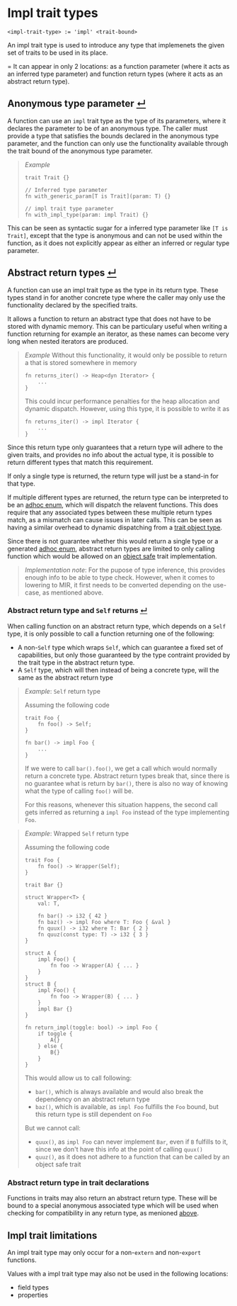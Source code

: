 # Impl trait types
```
<impl-trait-type> := 'impl' <trait-bound>
```

An impl trait type is used to introduce any type that implemenets the given set of traits to be used in its place.

= It can appear in only 2 locations: as a function parameter (where it acts as an inferred type parameter) and function return types (where it acts as an abstract return type).

## Anonymous type parameter [↵](#impl-trait-types)

A function can use an `impl` trait type as the type of its parameters, where it declares the parameter to be of an anonymous type.
The caller must provide a type that satisfies the bounds declared in the anonymous type parameter, and the function can only use the functionality available through the trait bound of the anonymous type parameter.

> _Example_
> ```
> trait Trait {}
> 
> // Inferred type parameter
> fn with_generic_param[T is Trait](param: T) {}
> 
> // impl trait type parameter
> fn with_impl_type(param: impl Trait) {}
> ```

This can be seen as syntactic sugar for a inferred type parameter like `[T is Trait]`, except that the type is anonymous and can not be used within the function, as it does not explicitly appear as either an inferred or regular type parameter.

## Abstract return types [↵](#impl-trait-types)

A function can use an impl trait type as the type in its return type.
These types stand in for another concrete type where the caller may only use the functionality declared by the specified traits.

It allows a function to return an abstract type that does not have to be stored with dynamic memory.
This can be particulary useful when writing a function returning for example an iterator, as these names can become very long when nested iterators are produced.

> _Example_
> Without this functionality, it would only be possible to return a that is stored somewhere in memory
> ```
> fn returns_iter() -> Heap<dyn Iterator> {
>     ...
> }
> ```
> This could incur performance penalties for the heap allocation and dynamic dispatch.
> However, using this type, it is possible to write it as
> ```
> fn returns_iter() -> impl Iterator {
>     ...
> }
> ```

Since this return type only guarantees that a return type will adhere to the given traits, and provides no info about the actual type,
it is possible to return different types that match this requirement.

If only a single type is returned, the return type will just be a stand-in for that type.

If multiple different types are returned, the return type can be interpreted to be an [adhoc enum], which will dispatch the relavent functions.
This does require that any associated types between these multiple return types match, as a mismatch can cause issues in later calls.
This can be seen as having a similar overhead to dynamic dispatching from a [trait object type].

Since there is not guarantee whether this would return a single type or a generated [adhoc enum], abstract return types are limited to only calling function which would be allowed on an [object safe] trait implementation.

> _Implementation note_: For the pupose of type inference, this provides enough info to be able to type check.
> However, when it comes to lowering to MIR, it first needs to be converted depending on the use-case, as mentioned above.

### Abstract return type and `Self` returns [↵](#abstract-return-types-)

When calling function on an abstract return type, which depends on a `Self` type, it is only possible to call a function returning one of the following:
- A non-`Self` type which wraps `Self`, which can guarantee a fixed set of capabilities, but only those guaranteed by the type contraint provided by the trait type in the abstract return type.
- A `Self` type, which will then instead of being a concrete type, will the same as the abstract return type

> _Example_: `Self` return type
> 
> Assuming the following code
> ```
> trait Foo {
>     fn foo() -> Self;
> }
> 
> fn bar() -> impl Foo {
>     ...
> }
> ```
> If we were to call `bar().foo()`, we get a call which would normally return a concrete type.
> Abstract return types break that, since there is no guarantee what is return by `bar()`, there is also no way of knowing what the type of calling `foo()` will be.
> 
> For this reasons, whenever this situation happens, the second call gets inferred as returning a `impl Foo` instead of the type implementing `Foo`.

> _Example_: Wrapped `Self` return type
> 
> Assuming the following code
> ```
> trait Foo {
>     fn foo() -> Wrapper(Self);
> }
> 
> trait Bar {}
> 
> struct Wrapper<T> {
>     val: T,
> 
>     fn bar() -> i32 { 42 }
>     fn baz() -> impl Foo where T: Foo { &val }
>     fn quux() -> i32 where T: Bar { 2 }
>     fn quuz(const type: T) -> i32 { 3 }
> }
> 
> struct A {
>     impl Foo() {
>         fn foo -> Wrapper(A) { ... }
>     }
> }
> struct B {
>     impl Foo() {
>         fn foo -> Wrapper(B) { ... }
>     }
>     impl Bar {}
> }
> 
> fn return_impl(toggle: bool) -> impl Foo {
>     if toggle {
>         A{}
>     } else {
>         B{}
>     }
> }
> ```
> This would allow us to call following:
> - `bar()`, which is always available and would also break the dependency on an abstract return type
> - `baz()`, which is available, as `impl Foo` fulfills the `Foo` bound, but this return type is still dependent on `Foo`
> 
> But we cannot call:
> - `quux()`, as `impl Foo` can never implement `Bar`, even if `B` fulfills to it, since we don't have this info at the point of calling `quux()`
> - `quuz()`, as it does not adhere to a function that can be called by an object safe trait

### Abstract return type in trait declarations

Functions in traits may also return an abstract return type.
These will be bound to a special anonymous associated type which will be used when checking for compatibility in any return type, as menioned [above](#abstract-return-types-).

## Impl trait limitations

An impl trait type may only occur for a non-`extern` and non-`export` functions.

Values with a impl trait type may also not be used in the following locations:
- field types
- properties



[trait object type]: ./trait-object-types.md
[adhoc enum]:        ../composite-types/enum-types.md#adhoc-adt-enums-
[object safe]:       ../../../items/traits.md#object-safety-
